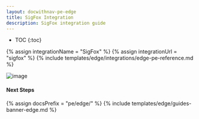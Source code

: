 ```yaml
---
layout: docwithnav-pe-edge
title: SigFox Integration
description: SigFox integration guide
---
```


* TOC
{:toc}

{% assign integrationName = "SigFox" %}
{% assign integrationUrl = "sigfox" %}
{% include templates/edge/integrations/edge-pe-reference.md %}

![image](/images/coming-soon.jpg)

#### Next Steps

{% assign docsPrefix = "pe/edge/" %}
{% include templates/edge/guides-banner-edge.md %}